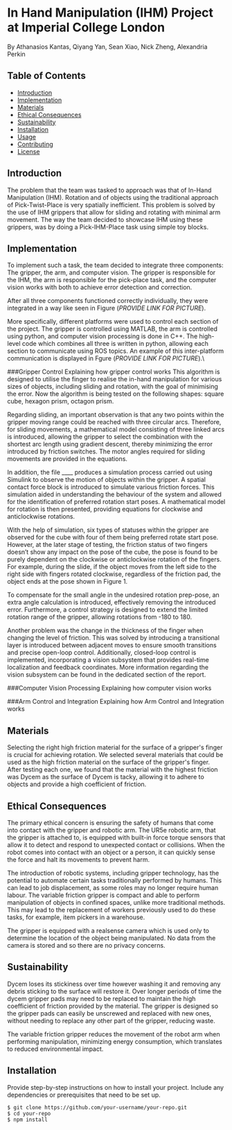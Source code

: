 # In Hand Manipulation (IHM) Project at Imperial College London

By Athanasios Kantas, Qiyang Yan, Sean Xiao, Nick Zheng, Alexandria Perkin

## Table of Contents

- [Introduction](#introduction)
- [Implementation](#Implementation)
- [Materials](#Materials)
- [Ethical Consequences](#Ethical_Consequences)
- [Sustainability](#Sustainability)
- [Installation](#installation)
- [Usage](#usage)
- [Contributing](#contributing)
- [License](#license)


## Introduction

The problem that the team was tasked to approach was that of In-Hand Manipulation (IHM). Rotation and of objects using the traditional approach of Pick-Twist-Place is very spatially inefficient. This problem is solved by the use of IHM grippers that allow for sliding and rotating with minimal arm movement. The way the team decided to showcase IHM using these grippers, was by doing a Pick-IHM-Place task using simple toy blocks.


## Implementation

To implement such a task, the team decided to integrate three components: The gripper, the arm, and computer vision. The gripper is responsible for the IHM, the arm is responsible for the pick-place task, and the computer vision works with both to achieve error detection and correction.

After all three components functioned correctly individually, they were integrated in a way like seen in Figure (*PROVIDE LINK FOR PICTURE*).

More specifically, different platforms were used to control each section of the project. The gripper is controlled using MATLAB, the arm is controlled using python, and computer vision processing is done in C++. The high-level code which combines all three is written in python, allowing each section to communicate using ROS topics. An example of this inter-platform communication is displayed in Fgure (*PROVIDE LINK FOR PICTURE*).\\


###Gripper Control
Explaining how gripper control works
This algorithm is designed to utilise the finger to realise the in-hand manipulation for various sizes of objects, including sliding and rotation, with the goal of minimising the error. Now the algorithm is being tested on the following shapes: square cube, hexagon prism, octagon prism. 

Regarding sliding, an important observation is that any two points within the gripper moving range could be reached with three circular arcs. Therefore, for sliding movements, a mathematical model consisting of three linked arcs is introduced, allowing the gripper to select the combination with the shortest arc length using gradient descent, thereby minimizing the error introduced by friction switches. The motor angles required for sliding movements are provided in the equations.

In addition, the file ____ produces a simulation process carried out using Simulink to observe the motion of objects within the gripper. A spatial contact force block is introduced to simulate various friction forces. This simulation aided in understanding the behaviour of the system and allowed for the identification of preferred rotation start poses. A mathematical model for rotation is then presented, providing equations for clockwise and anticlockwise rotations.

With the help of simulation, six types of statuses within the gripper are observed for the cube with four of them being preferred rotate start pose. However, at the later stage of testing, the friction status of two fingers doesn’t show any impact on the pose of the cube, the pose is found to be purely dependent on the clockwise or anticlockwise rotation of the fingers. For example, during the slide, if the object moves from the left side to the right side with fingers rotated clockwise, regardless of the friction pad, the object ends at the pose shown in Figure 1.

To compensate for the small angle in the undesired rotation prep-pose, an extra angle calculation is introduced, effectively removing the introduced error. Furthermore, a control strategy is designed to extend the limited rotation range of the gripper, allowing rotations from -180 to 180.

Another problem was the change in the thickness of the finger when changing the level of friction. This was solved by introducing a transitional layer is introduced between adjacent moves to ensure smooth transitions and precise open-loop control. Additionally, closed-loop control is implemented, incorporating a vision subsystem that provides real-time localization and feedback coordinates. More information regarding the vision subsystem can be found in the dedicated section of the report. 



###Computer Vision Processing
Explaining how computer vision works


###Arm Control and Integration
Explaining how Arm Control and Integration works


## Materials

Selecting the right high friction material for the surface of a gripper's finger is crucial for achieving rotation. We selected several materials that could be used as the high friction material on the surface of the gripper's finger. After testing each one, we found that the material with the highest friction was Dycem as the surface of Dycem is tacky, allowing it to adhere to objects and provide a high coefficient of friction.


## Ethical Consequences

The primary ethical concern is ensuring the safety of humans that come into contact with the gripper and robotic arm. The UR5e robotic arm, that the gripper is attached to, is equipped with built-in force torque sensors that allow it to detect and respond to unexpected contact or collisions. When the robot comes into contact with an object or a person, it can quickly sense the force and halt its movements to prevent harm.

The introduction of robotic systems, including gripper technology, has the potential to automate certain tasks traditionally performed by humans. This can lead to job displacement, as some roles may no longer require human labour. The variable friction gripper is compact and able to perform manipulation of objects in confined spaces, unlike more traditional methods. This may lead to the replacement of workers previously used to do these tasks, for example, item pickers in a warehouse.

The gripper is equipped with a realsense camera which is used only to determine the location of the object being manipulated. No data from the camera is stored and so there are no privacy concerns.


## Sustainability

Dycem loses its stickiness over time however washing it and removing any debris sticking to the surface will restore it. Over longer periods of time the dycem gripper pads may need to be replaced to maintain the high coefficient of friction provided by the material. The gripper is designed so the gripper pads can easily be unscrewed and replaced with new ones, without needing to replace any other part of the gripper, reducing waste.

The variable friction gripper reduces the movement of the robot arm when performing manipulation, minimizing energy consumption, which translates to reduced environmental impact.

## Installation

Provide step-by-step instructions on how to install your project. Include any dependencies or prerequisites that need to be set up.

```shell
$ git clone https://github.com/your-username/your-repo.git
$ cd your-repo
$ npm install
